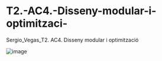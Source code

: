 # T2.-AC4.-Disseny-modular-i-optimitzaci-
Sergio_Vegas_T2. AC4. Disseny modular i optimització

![image](https://github.com/user-attachments/assets/b6cc9ebd-f528-4f9b-aeff-efffce7e7318)
